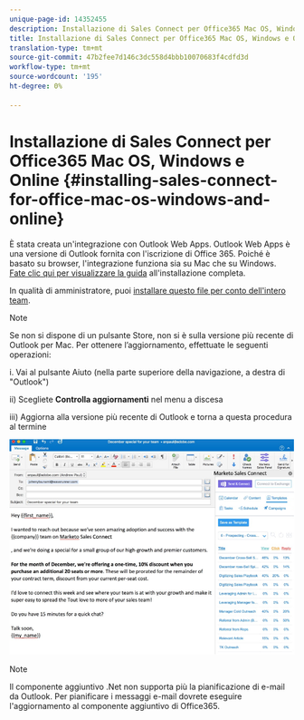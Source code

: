 ```yaml
---
unique-page-id: 14352455
description: Installazione di Sales Connect per Office365 Mac OS, Windows e Online - Documenti Marketo - Documentazione del prodotto
title: Installazione di Sales Connect per Office365 Mac OS, Windows e Online
translation-type: tm+mt
source-git-commit: 47b2fee7d146c3dc558d4bbb10070683f4cdfd3d
workflow-type: tm+mt
source-wordcount: '195'
ht-degree: 0%

---
```



# Installazione di Sales Connect per Office365 Mac OS, Windows e Online {#installing-sales-connect-for-office-mac-os-windows-and-online}

È stata creata un&#39;integrazione con Outlook Web Apps. Outlook Web Apps è una versione di Outlook fornita con l&#39;iscrizione di Office 365. Poiché è basato su browser, l&#39;integrazione funziona sia su Mac che su Windows. [Fate clic qui per visualizzare la guida](http://s3.amazonaws.com/tout-user-store/outlook-mac/assets/install_tout_add-in_outlook_mac.pdf) all&#39;installazione completa.

In qualità di amministratore, puoi [installare questo file per conto dell&#39;intero team](http://docs.microsoft.com/en-us/office365/admin/manage/manage-deployment-of-add-ins?view=o365-worldwide).

>[!NOTE]
>
>Se non si dispone di un pulsante Store, non si è sulla versione più recente di Outlook per Mac. Per ottenere l’aggiornamento, effettuate le seguenti operazioni:
>
>i. Vai al pulsante Aiuto (nella parte superiore della navigazione, a destra di &quot;Outlook&quot;)
>
>ii) Scegliete **Controlla aggiornamenti** nel menu a discesa
>
>iii) Aggiorna alla versione più recente di Outlook e torna a questa procedura al termine

![](assets/one.png)

>[!NOTE]
>
>Il componente aggiuntivo .Net non supporta più la pianificazione di e-mail da Outlook. Per pianificare i messaggi e-mail dovrete eseguire l&#39;aggiornamento al componente aggiuntivo di Office365.

